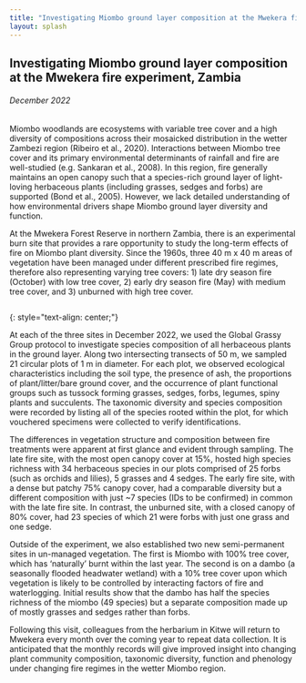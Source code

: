 ```yaml
---
title: "Investigating Miombo ground layer composition at the Mwekera fire experiment, Zambia"
layout: splash
---
```

## Investigating Miombo ground layer composition at the Mwekera fire experiment, Zambia
###### *December 2022*

Miombo woodlands are ecosystems with variable tree cover and a high diversity of compositions across their mosaicked distribution in the wetter Zambezi region (Ribeiro et al., 2020). Interactions between Miombo tree cover and its primary environmental determinants of rainfall and fire are well-studied (e.g. Sankaran et al., 2008). In this region, fire generally maintains an open canopy such that a species-rich ground layer of light-loving herbaceous plants (including grasses, sedges and forbs) are supported (Bond et al., 2005). However, we lack detailed understanding of how environmental drivers shape Miombo ground layer diversity and function.

At the Mwekera Forest Reserve in northern Zambia, there is an experimental burn site that provides a rare opportunity to study the long-term effects of fire on Miombo plant diversity. Since the 1960s, three 40 m x 40 m areas of vegetation have been managed under different prescribed fire regimes, therefore also representing varying tree covers: 1) late dry season fire (October) with low tree cover, 2) early dry season fire (May) with medium tree cover, and 3) unburned with high tree cover.

<figure style="width: 1000px" class="align-centre">
  <img src="{{ site.url }}{{ site.baseurl }}/images/t-4.jpg" alt="">
</figure>
{: style="text-align: center;"}

At each of the three sites in December 2022, we used the Global Grassy Group protocol to investigate species composition of all herbaceous plants in the ground layer. Along two intersecting transects of 50 m, we sampled 21 circular plots of 1 m in diameter. For each plot, we observed ecological characteristics including the soil type, the presence of ash, the proportions of plant/litter/bare ground cover, and the occurrence of plant functional groups such as tussock forming grasses, sedges, forbs, legumes, spiny plants and succulents. The taxonomic diversity and species composition were recorded by listing all of the species rooted within the plot, for which vouchered specimens were collected to verify identifications. 

The differences in vegetation structure and composition between fire treatments were apparent at first glance and evident through sampling. The late fire site, with the most open canopy cover at 15%, hosted high species richness with 34 herbaceous species in our plots comprised of 25 forbs (such as orchids and lilies), 5 grasses and 4 sedges. The early fire site, with a dense but patchy 75% canopy cover, had a comparable diversity but a different composition with just ~7 species (IDs to be confirmed) in common with the late fire site. In contrast, the unburned site, with a closed canopy of 80% cover, had 23 species of which 21 were forbs with just one grass and one sedge. 

Outside of the experiment, we also established two new semi-permanent sites in un-managed vegetation. The first is Miombo with 100% tree cover, which has ‘naturally’ burnt within the last year. The second is on a dambo (a seasonally flooded headwater wetland) with a 10% tree cover upon which vegetation is likely to be controlled by interacting factors of fire and waterlogging. Initial results show that the dambo has half the species richness of the miombo (49 species) but a separate composition made up of mostly grasses and sedges rather than forbs. 

Following this visit, colleagues from the herbarium in Kitwe will return to Mwekera every month over the coming year to repeat data collection. It is anticipated that the monthly records will give improved insight into changing plant community composition, taxonomic diversity, function and phenology under changing fire regimes in the wetter Miombo region. 
